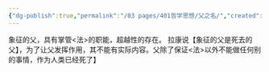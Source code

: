 ```yaml
---
{"dg-publish":true,"permalink":"/03 pages/401哲学思想/父之名/","created":"2024-11-30T20:58:24.813+08:00","updated":"2025-03-04T13:33:58.334+08:00"}
---
```


象征的父，具有掌管<法>的职能，超越性的存在。
拉康说【象征的父是死去的父】，为了让父发挥作用，其不能有实际内容。父除了保证<法>以外不能做任何别的事情，作为人类已经死了】
